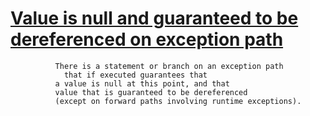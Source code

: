 # [Value is null and guaranteed to be dereferenced on exception path](https://spotbugs.readthedocs.io/en/latest/bugDescriptions.html#NP_GUARANTEED_DEREF_ON_EXCEPTION_PATH)

              There is a statement or branch on an exception path
                that if executed guarantees that
              a value is null at this point, and that
              value that is guaranteed to be dereferenced
              (except on forward paths involving runtime exceptions).